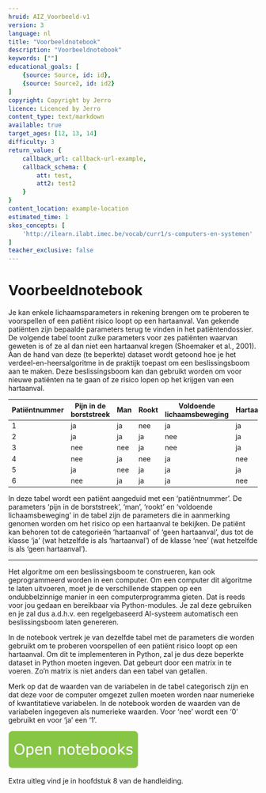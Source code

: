 ```yaml
---
hruid: AIZ_Voorbeeld-v1
version: 3
language: nl
title: "Voorbeeldnotebook"
description: "Voorbeeldnotebook"
keywords: [""]
educational_goals: [
    {source: Source, id: id}, 
    {source: Source2, id: id2}
]
copyright: Copyright by Jerro
licence: Licenced by Jerro
content_type: text/markdown
available: true
target_ages: [12, 13, 14]
difficulty: 3
return_value: {
    callback_url: callback-url-example,
    callback_schema: {
        att: test,
        att2: test2
    }
}
content_location: example-location
estimated_time: 1
skos_concepts: [
    'http://ilearn.ilabt.imec.be/vocab/curr1/s-computers-en-systemen'
]
teacher_exclusive: false
---
```


# Voorbeeldnotebook
Je kan enkele lichaamsparameters in rekening brengen om te proberen te voorspellen of een patiënt risico loopt op een hartaanval. Van gekende
patiënten zijn bepaalde parameters terug te vinden in het patiëntendossier.
De volgende tabel toont zulke parameters voor zes patiënten waarvan  geweten is of ze al dan niet een hartaanval kregen (Shoemaker et al., 2001).
Aan de hand van deze (te beperkte) dataset wordt getoond hoe je het verdeel-en-heersalgoritme in de praktijk toepast om een beslissingsboom
aan te maken. Deze beslissingsboom kan dan gebruikt worden om voor nieuwe patiënten na te gaan of ze risico lopen op het krijgen van een hartaanval.

| **Patiëntnummer** 	| **Pijn in de borststreek** 	| **Man** 	| **Rookt** 	| **Voldoende lichaamsbeweging** 	| **Hartaanval** 	|
|---------------	|------------------------	|-----	|-------	|----------------------------	|------------	|
| 1             	| ja                     	| ja  	| nee   	| ja                         	| ja         	|
| 2             	| ja                     	| ja  	| ja    	| nee                        	| ja         	|
| 3             	| nee                    	| nee 	| ja    	| nee                        	| ja         	|
| 4             	| nee                    	| ja  	| nee   	| ja                         	| nee        	|
| 5             	| ja                     	| nee 	| ja    	| ja                         	| ja         	|
| 6             	| nee                    	| ja  	| ja    	| ja                         	| nee        	|

In deze tabel wordt een patiënt aangeduid met een ‘patiëntnummer’. De parameters ‘pijn in de borststreek’, ‘man’, ‘rookt’ en ‘voldoende lichaamsbeweging’ in de tabel zijn de parameters die in aanmerking genomen worden om het risico op een hartaanval te bekijken.
De patiënt kan behoren tot de categorieën ‘hartaanval’ of ‘geen hartaanval’, dus tot de klasse ‘ja’ (wat hetzelfde is als ‘hartaanval’) of de klasse ‘nee’ (wat hetzelfde is als ‘geen hartaanval’).

-----

Het algoritme om een beslissingsboom te construeren, kan ook geprogrammeerd worden in een computer. Om een computer dit algoritme te laten uitvoeren, moet je de verschillende stappen op een ondubbelzinnige manier in een computerprogramma gieten. Dat is reeds voor jou gedaan en bereikbaar via Python-modules.
Je zal deze gebruiken en je zal dus a.d.h.v. een regelgebaseerd AI-systeem automatisch een beslissingsboom laten genereren.

In de notebook vertrek je van dezelfde tabel met de parameters die worden gebruikt om te proberen voorspellen of een patiënt risico loopt op een
hartaanval. Om dit te implementeren in Python, zal je dus deze beperkte dataset in Python moeten ingeven. Dat gebeurt door een matrix in te voeren. Zo’n matrix is niet anders dan een tabel van getallen. 

Merk op dat de waarden van de variabelen in de tabel categorisch zijn en dat deze voor de computer omgezet zullen moeten worden naar numerieke of kwantitatieve
variabelen. In de notebook worden de waarden van de variabelen ingegeven als numerieke waarden. Voor ‘nee’ wordt een ‘0’ gebruikt en voor ‘ja’ een ‘1’.

[![](embed/Knop.png "Knop")](https://kiks.ilabt.imec.be/jupyterhub/?id=3010 "Voorbeeldnotebook")

Extra uitleg vind je in hoofdstuk 8 van de handleiding.
